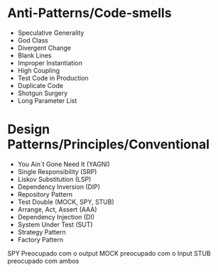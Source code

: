 # Anti-Patterns/Code-smells

- Speculative Generality
- God Class
- Divergent Change
- Blank Lines
- Improper Instantiation
- High Coupling
- Test Code in Production
- Duplicate Code
- Shotgun Surgery
- Long Parameter List

# Design Patterns/Principles/Conventional

- You Ain`t Gone Need It (YAGNI)
- Single Responsibility (SRP)
- Liskov Substitution (LSP)
- Dependency Inversion (DIP)
- Repository Pattern 
- Test Double (MOCK, SPY, STUB)
- Arrange, Act, Assert (AAA)
- Dependency Injection (DI)
- System Under Test (SUT)
- Strategy Pattern
- Factory Pattern


SPY Preocupado com o output
MOCK preocupado com o Input
STUB preocupado com ambos